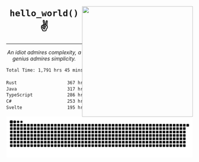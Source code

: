 <div text-align="center">
    <img src="https://i.imgur.com/h1q15Kt.gife" align="right" width="299" height="299">
    <h1 align="center"><code>hello_world()</code> ✌️</h1>
    <hr>
    <p align="center"><i>An idiot admires complexity, a genius admires simplicity.</i></p>
</div>

<!--START_SECTION:waka-->

```txt
Total Time: 1,791 hrs 45 mins

Rust                   367 hrs 12 mins ████▓░░░░░░░░░░░░░░░░░░░░   19.13 %
Java                   317 hrs 25 mins ████░░░░░░░░░░░░░░░░░░░░░   16.54 %
TypeScript             286 hrs 23 mins ███▓░░░░░░░░░░░░░░░░░░░░░   14.92 %
C#                     253 hrs 12 mins ███▒░░░░░░░░░░░░░░░░░░░░░   13.19 %
Svelte                 195 hrs 22 mins ██▓░░░░░░░░░░░░░░░░░░░░░░   10.18 %
```

<!--END_SECTION:waka-->

<picture>
  <source media="(prefers-color-scheme: dark)" srcset="https://raw.githubusercontent.com/Somfic/Somfic/main/github-contribution-grid-snake-dark.svg">
  <source media="(prefers-color-scheme: light)" srcset="https://raw.githubusercontent.com/Somfic/Somfic/main/github-contribution-grid-snake.svg">
  <img alt="github contribution grid snake animation" src="https://raw.githubusercontent.com/Somfic/Somfic/main/github-contribution-grid-snake.svg">
</picture>
